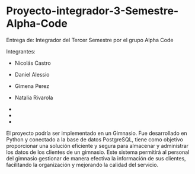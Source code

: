 # Proyecto-integrador-3-Semestre-Alpha-Code
Entrega de: Integrador del Tercer Semestre por el grupo Alpha Code

Integrantes:

- Nicolás Castro

- Daniel Alessio

- Gimena Perez

- Natalia Rivarola
  
-
-
-

El proyecto podría ser implementado en un Gimnasio. Fue desarrollado en Python y conectado a la base de datos PostgreSQL, tiene como objetivo proporcionar una solución eficiente y segura para almacenar y administrar los datos de los clientes de un gimnasio. Este sistema permitirá al personal del gimnasio gestionar de manera efectiva la información de sus clientes, facilitando la organización y mejorando la calidad del servicio.


